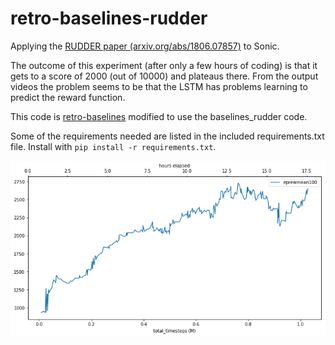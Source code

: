 # retro-baselines-rudder

Applying the [RUDDER paper (arxiv.org/abs/1806.07857)](https://arxiv.org/abs/1806.07857) to Sonic.

The outcome of this experiment (after only a few hours of coding) is that it gets to a score of 2000 (out of 10000) and plateaus there. From the output videos the problem seems to be that the LSTM has problems learning to predict the reward function.

This code is [retro-baselines](https://github.com/openai/retro-baselines) modified to use the baselines_rudder code.

Some of the requirements needed are listed in the included requirements.txt file. Install with `pip install -r requirements.txt`.

![reward_plot](imgs/reward.png)
